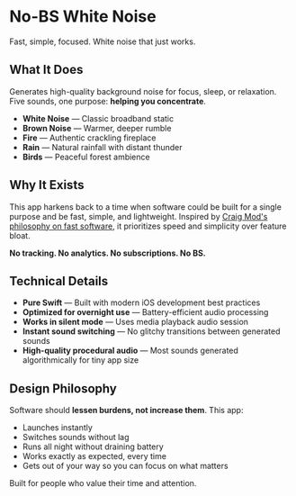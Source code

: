 # No-BS White Noise

Fast, simple, focused. White noise that just works.

## What It Does

Generates high-quality background noise for focus, sleep, or relaxation. Five sounds, one purpose: **helping you concentrate**.

- **White Noise** — Classic broadband static
- **Brown Noise** — Warmer, deeper rumble  
- **Fire** — Authentic crackling fireplace
- **Rain** — Natural rainfall with distant thunder
- **Birds** — Peaceful forest ambience

## Why It Exists

This app harkens back to a time when software could be built for a single purpose and be fast, simple, and lightweight. Inspired by [Craig Mod's philosophy on fast software](https://craigmod.com/essays/fast_software/), it prioritizes speed and simplicity over feature bloat.

**No tracking. No analytics. No subscriptions. No BS.**

## Technical Details

- **Pure Swift** — Built with modern iOS development best practices
- **Optimized for overnight use** — Battery-efficient audio processing
- **Works in silent mode** — Uses media playback audio session
- **Instant sound switching** — No glitchy transitions between generated sounds
- **High-quality procedural audio** — Most sounds generated algorithmically for tiny app size

## Design Philosophy

Software should **lessen burdens, not increase them**. This app:

- Launches instantly
- Switches sounds without lag
- Runs all night without draining battery
- Works exactly as expected, every time
- Gets out of your way so you can focus on what matters

Built for people who value their time and attention.
